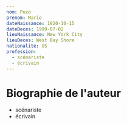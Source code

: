 ```yaml
---
nom: Puzo
prenom: Mario
dateNaissance: 1920-10-15
dateDeces: 1999-07-02
lieuNaissance: New York City
lieuDeces: West Bay Shore
nationalite: US
profession:
  - scénariste
  - écrivain
---
```


# Biographie de l'auteur

- scénariste
- écrivain
